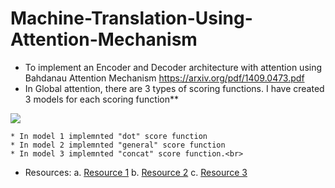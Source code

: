 # Machine-Translation-Using-Attention-Mechanism

* To implement an Encoder and Decoder architecture with attention using Bahdanau Attention Mechanism
<a href="https://arxiv.org/pdf/1409.0473.pdf">https://arxiv.org/pdf/1409.0473.pdf</a>
* In Global attention, there are 3 types of scoring functions.
 I have created 3 models for each scoring function**
<img src='https://i.imgur.com/iD2jZo3.png'>

    * In model 1 implemnted "dot" score function
    * In model 2 implemnted "general" score function
    * In model 3 implemnted "concat" score function.<br>

* Resources:
    a. <a href="https://jalammar.github.io/visualizing-neural-machine-translation-mechanics-of-seq2seq-models-with-attention/">Resource 1</a>
    b. <a href="https://www.tensorflow.org/tutorials/text/nmt_with_attention">Resource 2</a>
    c. <a href="https://stackoverflow.com/questions/44238154/what-is-the-difference-between-luong-attention-and-bahdanau-attention#:~:text=Luong%20attention%20used%20top%20hidden,hidden%20state%20at%20time%20t.">Resource 3</a>
